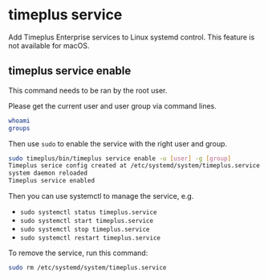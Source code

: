 # timeplus service

Add Timeplus Enterprise services to Linux systemd control. This feature is not available for macOS.

## timeplus service enable

This command needs to be ran by the root user.

Please get the current user and user group via command lines.

```bash
whoami
groups
```

Then use `sudo` to enable the service with the right user and group.

```bash
sudo timeplus/bin/timeplus service enable -u [user] -g [group]
Timeplus serice config created at /etc/systemd/system/timeplus.service
system daemon reloaded
Timeplus service enabled
```

Then you can use systemctl to manage the service, e.g.

- `sudo systemctl status timeplus.service`
- `sudo systemctl start timeplus.service`
- `sudo systemctl stop timeplus.service`
- `sudo systemctl restart timeplus.service`

To remove the service, run this command:

```bash
sudo rm /etc/systemd/system/timeplus.service
```
